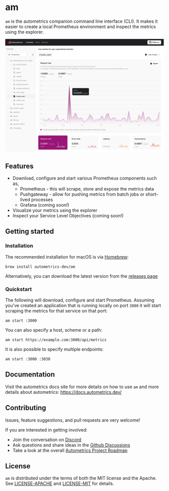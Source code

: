 # am

`am` is the autometrics companion command line interface (CLI). It makes it easier to create a
local Prometheus environment and inspect the metrics using the explorer.

![The Autometrics Explorer](./assets/explorer.png)

## Features

- Download, configure and start various Prometheus components such as,
    - Prometheus - this will scrape, store and expose the metrics data
    - Pushgateway - allow for pushing metrics from batch jobs or short-lived
      processes
    - Grafana (coming soon!)
- Visualize your metrics using the explorer
- Inspect your Service Level Objectives (coming soon!)

## Getting started

### Installation

The recommended installation for macOS is via [Homebrew](https://brew.sh/):

```
brew install autometrics-dev/am
```

Alternatively, you can download the latest version from the [releases page](https://github.com/autometrics-dev/am/releases)

### Quickstart


The following will download, configure and start Prometheus. Assuming you've created an application that is running locally on port `3000` it will start scraping the metrics for that service on that port:

```
am start :3000
```

You can also specify a host, scheme or a path:

```
am start https://example.com:3000/api/metrics
```

It is also possible to specify multiple endpoints:

```
am start :3000 :3030
```

## Documentation

Visit the autometrics docs site for more details on how to use `am` and more
details about autometrics: https://docs.autometrics.dev/

## Contributing

Issues, feature suggestions, and pull requests are very welcome!

If you are interested in getting involved:
- Join the conversation on [Discord](https://discord.gg/9eqGEs56UB)
- Ask questions and share ideas in the [Github Discussions](https://github.com/orgs/autometrics-dev/discussions)
- Take a look at the overall [Autometrics Project Roadmap](https://github.com/orgs/autometrics-dev/projects/1)

## License

`am` is distributed under the terms of both the MIT license and the Apache. See
[LICENSE-APACHE](LICENSE-APACHE) and [LICENSE-MIT](LICENSE-MIT) for details.
